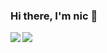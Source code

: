 ### Hi there, I'm nic 👋
<img align="left" src="https://github-readme-stats.vercel.app/api?username=nicholas-hgit&show_icons=true&theme=radical&rank_icon=github" />
<img align="left" src="https://github-readme-stats.vercel.app/api/top-langs/?username=nicholas-hgit&hide_progress=true&theme=radical"/>
 
